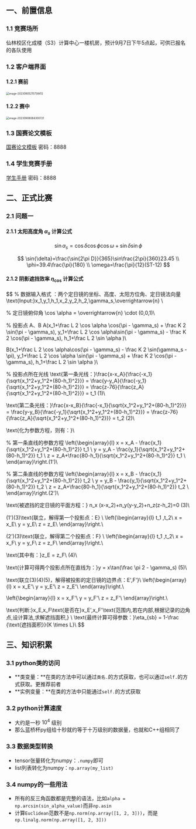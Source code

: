 ## 一、前置信息

### 1.1 竞赛场所

仙林校区化成楼（S3）计算中心一楼机房，预计9月7日下午5点起，可供已报名的各队使用

### 1.2 客户端界面

#### 1.2.1 赛前

<img src="https://s2.loli.net/2023/09/05/27b9w65kVrjGO4q.png" alt="image-20230905215738412" style="zoom:50%;" />

#### 1.2.2 赛中

<img src="https://s2.loli.net/2023/09/08/IR2yNjxpLT3Wmf6.png" alt="image-20230908084300721" style="zoom:50%;" />

### 1.3 国赛论文模板

[国赛论文模板](https://explorer-dong.lanzoum.com/ig9TM17hp56h) 密码：8888

### 1.4 学生竞赛手册

[学生手册](https://explorer-dong.lanzoum.com/ifwrs17hp5ab) 密码：8888

## 二、正式比赛

### 2.1 问题一

#### 2.1.1 太阳高度角 $\alpha_s$ 计算公式

$$
\sin{\alpha_s}=\cos{\delta}\cos{\phi}\cos{\omega}+\sin{\delta}\sin{\phi}
$$

$$
\sin{\delta}=\frac{\sin{2\pi D}}{365}\sin\frac{2\pi}{360}23.45 \\
\phi=39.4\frac{\pi}{180} \\
\omega=\frac{\pi}{12}(ST-12)
$$

#### 2.1.2 阴影遮挡效率 $\eta_{\cos}$ 计算公式

$$
% 数据输入格式 ：两个定日镜的坐标、高度、太阳方位角、定日镜法向量
\text{Input:}x_1,y_1,h_1,x_2,y_2,h_2,\gamma_s,\overrightarrow{n} \\

% 定日镜俯仰角 
\cos \alpha = \overrightarrow{n} \cdot (0,0,1)\\

% 投影点 A、B
A(x_1+\frac L 2 \cos \alpha \cos(\pi - \gamma_s) + \frac K 2 \sin(\pi - \gamma_s),
y_1+\frac L 2 \cos \alpha\sin(\pi - \gamma_s) - \frac K 2 \cos(\pi - \gamma_s),
h_1+\frac L 2 \sin \alpha )\\

B(x_1+\frac L 2 \cos \alpha\cos(\pi - \gamma_s) - \frac K 2 \sin(\gamma_s - \pi),
y_1+\frac L 2 \cos \alpha \sin(\pi - \gamma_s) + \frac K 2 \cos(\pi - \gamma_s),
h_1+\frac L 2 \sin \alpha )\\

% 投影点所在光线
\text{第一条光线：}\frac{x-x_A}{\frac{-x_1}{\sqrt{x_1^2+y_1^2+(80-h_1)^2}}} = \frac{y-y_A}{\frac{-y_1}{\sqrt{x_1^2+y_1^2+(80-h_1)^2}}} = \frac{z-76}{\frac{z_A}{\sqrt{x_1^2+y_1^2+(80-h_1)^2}}} = t_1 (1)\\

\text{第二条光线：}\frac{x-x_B}{\frac{-x_1}{\sqrt{x_1^2+y_1^2+(80-h_1)^2}}} = \frac{y-y_B}{\frac{-y_1}{\sqrt{x_1^2+y_1^2+(80-h_1)^2}}} = \frac{z-76}{\frac{z_A}{\sqrt{x_1^2+y_1^2+(80-h_1)^2}}} = t_2 (2)\\

\text{化为参数方程，则有：}\\

% 第一条直线的参数方程
\left\{\begin{array}{l}
x = x_A - \frac{x_1}{\sqrt{x_1^2+y_1^2+(80-h_1)^2}} t_1 \\
y = y_A - \frac{y_1}{\sqrt{x_1^2+y_1^2+(80-h_1)^2}} t_1 \\
z = z_A+\frac{80-h_1}{\sqrt{x_1^2+y_1^2+(80-h_1)^2}} t_1 \\
\end{array}\right.(1')\\

% 第二条直线的参数方程
\left\{\begin{array}{l}
x = x_B - \frac{x_1}{\sqrt{x_1^2+y_1^2+(80-h_1)^2}} t_2 \\
y = y_B - \frac{y_1}{\sqrt{x_1^2+y_1^2+(80-h_1)^2}} t_2 \\
z = z_A+\frac{80-h_1}{\sqrt{x_1^2+y_1^2+(80-h_1)^2}} t_2 \\
\end{array}\right.(2')\\

\text{被遮挡的定日镜的平面方程：} n_x (x-x_2)+n_y(y-y_2)+n_z(z-h_2)=0 (3)\\

(1')(3)\text{联立，解得第一个投影点：E} \\
\left\{\begin{array}{l}
t_1 ,t_2\\
x = x_E\\
y = y_E\\
z = z_E\\
\end{array}\right.\\

(2')(3)\text{联立，解得第二个投影点：F} \\
\left\{\begin{array}{l}
t_1 ,t_2\\
x = x_F\\
y = y_F\\
z = z_F\\
\end{array}\right.\\

\text{其中有：}z_E = z_F\ (4)\\

\text{计算可得两个投影点所在直线为：}y = x\tan(\frac \pi 2 - \gamma_s) (5)\\

\text{联立(3)(4)(5)，解得被投影的定日镜的边界点：E',F'}\\
\left\{\begin{array}{l}
x = x_E'\\
y = y_E'\\
z = z_E'\\
\end{array}\right.\\

\left\{\begin{array}{l}
x = x_F'\\
y = y_F'\\
z = z_F'\\
\end{array}\right.\\



\text{判断:}x_E,x_F\text{是否在}x_E',x_F'\text{范围内,若在内部,根据记录的边角点,设计算法,求解遮挡面积,} \\
\text{最终计算可得参数：}\eta_{sb} = 1-\frac {\text{遮挡面积}}{K \times L}\\
$$

## 三、知识积累

### 3.1 python类的访问

- **类变量：**在类的方法中可以通过`类名.`的方式获取，也可以通过`self.`的方式获取。更推荐前者
- **实例变量：**在类的方法中只能通过`self.`的方式获取

### 3.2 python计算速度

- 大约是一秒 $10^4$ 级别
- 那么蓝桥杯py组给十秒就约等于十万级别的数据量，也就和C++组相同了

### 3.3 数据类型转换

- tensor张量转化为numpy：`.numpy`即可
- list列表转化为numpy：`np.array(my_list)`

### 3.4 numpy的一些用法

- 所有的反三角函数都是完整的语法，比如`alpha = np.arcsin(sin_alpha_value)`而非`np.asin`
- 计算`Euclidean`范数不是`np.norm(np.array([1, 2, 3]))`，而是`np.linalg.norm(np.array([1, 2, 3]))`
